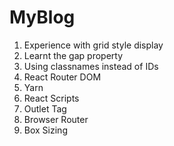 # MyBlog
1. Experience with grid style display
2. Learnt the gap property
3. Using classnames instead of IDs
4. React Router DOM
5. Yarn
6. React Scripts
7. Outlet Tag
8. Browser Router
9. Box Sizing